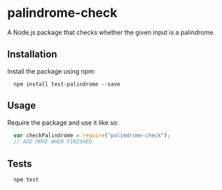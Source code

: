 # palindrome-check

A Node.js package that checks whether the given input is a palindrome.

## Installation

Install the package using npm:

```shell
  npm install test-palindrome --save
```

## Usage

Require the package and use it like so:

```js
  var checkPalindrome = require("palimdrome-check");
  // ADD MORE WHEN FINISHED
```

## Tests

```shell
  npm test
```